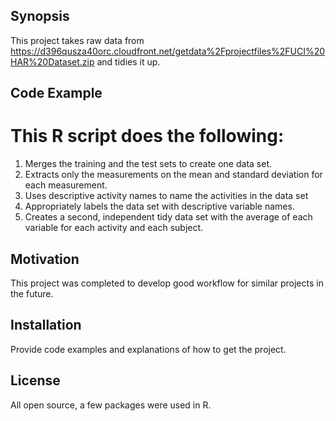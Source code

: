 ## Synopsis

This project takes raw data from https://d396qusza40orc.cloudfront.net/getdata%2Fprojectfiles%2FUCI%20HAR%20Dataset.zip
and tidies it up. 

## Code Example

# This R script does the following:
 1. Merges the training and the test sets to create one data set.
 2. Extracts only the measurements on the mean and standard
    deviation for each measurement.
 3. Uses descriptive activity names to name the activities in the
    data set
 4. Appropriately labels the data set with descriptive variable names.
 5. Creates a second, independent tidy data set with the average of
   each variable for each activity and each subject.


## Motivation

This project was completed to develop good workflow for similar projects in the future.

## Installation

Provide code examples and explanations of how to get the project.

## License

All open source, a few packages were used in R.
